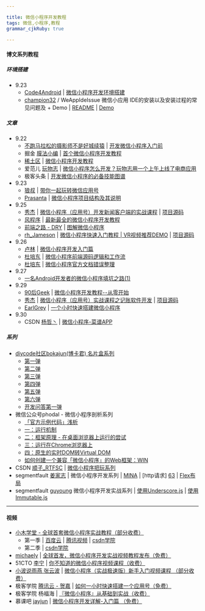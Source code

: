 ```yaml
---

title: 微信小程序开发教程
tags: 微信,小程序,教程
grammar_cjkRuby: true

---
```


#### **博文系列教程**

##### **环境搭建**
 - 9.23 
   - [Code4Android][1] | [微信小程序开发环境搭建][2]
   - [champion32][3] / WeAppIdeIssue 微信小应用 IDE的安装以及安装过程的常见问题及 + Demo | [README][4] | [Demo][5]
##### **文章**
 - 9.22
   - [不跑马拉松的摄影师不是好城续猿][6] | [开发微信小程序入门前][7]	
   - 掘金 [膜法小编][8] | [首个微信小程序开发教程][9]
   - [稀土区][10] | [微信小程序开发教程][11]
   - 爱范儿 [玩物志][12] | [微信小程序怎么开发？玩物志用一个上午上线了电商应用][13]
   - 极客头条 | [开发微信小程序的必备技能图谱][14]
 - 9.23 
   - [狼叔][15] | [带你一起玩转微信应用号][16]
   - [Prasanta][17] | [微信小程序项目结构及其说明][18]
 - 9.25
     - [秀杰][19] | [微信小程序（应用号）开发新闻客户端的实战课程][20] | [项目源码][21]
     - [风程序][22] | [最新最全的微信小程序开发教程][23]
     - [前端之路 - DRY][24] | [图解微信小程序][25]
     - [rh_Jameson][26] | [微信小程序快速入门教程 | VR视频推荐DEMO][27] | [项目源码][28]
 - 9.26
   - [卢林][29] | [微信小程序开发入门篇][30]
   - [杜培东][31] | [微信小程序前端源码逻辑和工作流][32]
   - [杜培东][33] | [微信小程序官方文档错误整理][34]
 - 9.27
   -  [一名Android开发者的微信小程序填坑之路(1)][35]   
 - 9.29 
   - [90后Geek][36] | [微信小程序开发教程--从零开始][37]
   - [秀杰][38] | [微信小程序（应用号）实战课程之记账软件开发][39] | [项目源码][40]
   - [EarlGrey][41] | [一个小时快速搭建微信小程序][42] 
 - 9.30
   - CSDN [杨哲丶][43] | [微信小程序-菜谱APP][44]

##### **系列**
 - [diycode社区bokajun(博卡君) 名片盒系列][45] 
   - [第一弹][46] 
   - [第二弹][47]
   - [第三弹][48]
   - [第四弹][49] 
   - [第五弹][50] 
   - [第六弹][51] 
   - [开发问答第一弹][52]
 - 微信公众号phodal - 微信小程序剖析系列 
   - [「官方示例代码」浅析][53]  
   - [一：运行机制][54]  
   - [二：框架原理 - 在桌面浏览器上运行的尝试][55]
   - [三：运行在Chrome浏览器上][56] 
   - [四：原生的实时DOM转Virtual DOM][57] 
   - [如何创建一个兼容「微信小程序」的Web框架：WIN][58]
 - CSDN [顺子_RTFSC][59] | [微信小程序把玩系列][60] 
 - segmentfault [姜家志][61] | 微信小程序开发系列 | [MINA][62] | [http请求] [63] | [Flex布局][64]
 - segmentfault [guyoung][65] 微信小程序开发实战系列 | [使用Underscore.js][66] | [使用Immutable.js][67]


---


#### **视频**
- [小木学堂 - 全球首套微信小程序实战教程（部分收费）][68]
   - 第一季 | [百度云][69] | [腾讯视频][70] | [csdn学院][71]
   - 第二季 | [csdn学院][72]
 - [michaely][73] | [全球首发，微信小程序开发实战视频教程发布（免费）][74]
 - 51CTO [李宁][75] | [你不知道的微信小程序视频课程（收费）][76]
 - [小波说雨燕 张云波][77]  | [微信小程序（实战极速版）新手入门视频课程 （部分收费）][78]
 - 极客学院 [腾讯云 - 贺嘉][79] | [如何一小时快速搭建一个应用号（免费）][80]
 - 极客学院 杨福海 | [『微信小程序』从基础到实战（收费）][81]
 - 慕课吧 [jayjun][82] | [微信小程序开发详解-入门篇 （免费）][83]


  [1]: http://blog.csdn.net/xiehuimx
  [2]: http://blog.csdn.net/xiehuimx/article/details/52629657?locationNum=9
  [3]: https://github.com/champion32
  [4]: https://github.com/champion32/WeAppIdeIssue
  [5]: https://github.com/champion32/WeAppIdeIssue/tree/master/demo
  [6]: http://weibo.com/solacowa
  [7]: http://lattecake.com/post/20098
  [8]: https://gold.xitu.io/user/56fa9a7c2db6ce00478e6bda
  [9]: http://gold.xitu.io/entry/57e34d6bd2030900691e9ad7
  [10]: https://xituqu.com
  [11]: https://xituqu.com/508.html
  [12]: https://ifanr.in/
  [13]: http://www.ifanr.com/721124
  [14]: http://geek.csdn.net/news/detail/103138
  [15]: http://i5ting.com/pages/about/
  [16]: https://i5ting.github.io/stuq-wxapp
  [17]: https://segmentfault.com/u/datart
  [18]: https://segmentfault.com/a/1190000006985691
  [19]: https://my.oschina.net/u/1012086/home
  [20]: https://my.oschina.net/u/1012086/blog/751455
  [21]: http://git.oschina.net/dotton/news
  [22]: https://my.oschina.net/wangxjie/home
  [23]: https://my.oschina.net/wangxjie/blog/751464
  [24]: http://zhenhua-lee.github.io/
  [25]: http://zhenhua-lee.github.io/manmage/wx.html
  [26]: http://www.jianshu.com/users/9205de408628
  [27]: http://www.jianshu.com/p/0831f0b08a57
  [28]: https://github.com/JamesonHuang/WeApp-VR-Video
  [29]: https://my.oschina.net/lulin/home
  [30]: https://my.oschina.net/lulin/blog/751498
  [31]: http://www.cnblogs.com/dupd
  [32]: http://www.cnblogs.com/dupd/p/5905880.html
  [33]: http://www.cnblogs.com/dupd
  [34]: http://www.cnblogs.com/dupd/p/5908818.html
  [35]: http://blog.csdn.net/luoyanglizi/article/details/52681245
  [36]: http://www.jianshu.com/users/0dd2ffd74854
  [37]: http://www.jianshu.com/p/aaef5ceb3936
  [38]: https://my.oschina.net/u/1012086/home
  [39]: https://my.oschina.net/u/1012086/blog/753104
  [40]: http://git.oschina.net/dotton/finance
  [41]: https://segmentfault.com/u/codingpy
  [42]: https://segmentfault.com/a/1190000007033827
  [43]: http://blog.csdn.net/Y1258429182
  [44]: http://blog.csdn.net/Y1258429182/article/details/52714190
  [45]: http://www.diycode.cc/bokajun/topics
  [46]: http://www.diycode.cc/topics/311
  [47]: http://www.diycode.cc/topics/312
  [48]: http://www.diycode.cc/topics/316
  [49]: http://www.diycode.cc/topics/325
  [50]: http://www.diycode.cc/topics/328
  [51]: http://www.diycode.cc/topics/332
  [52]: http://www.diycode.cc/topics/329
  [53]: http://mp.weixin.qq.com/s?__biz=MjM5Mjg4NDMwMA==&mid=2652974082&idx=1&sn=47c7f672caf629cd846e315b8df2b1c5&scene=21#wechat_redirect
  [54]: http://mp.weixin.qq.com/s?__biz=MjM5Mjg4NDMwMA==&mid=2652974093&idx=1&sn=0570a243304ea8bb7d1b636624886fb1&scene=21#wechat_redirect
  [55]: http://mp.weixin.qq.com/s?__biz=MjM5Mjg4NDMwMA==&mid=2652974111&idx=1&sn=93a868cdb59b5dd77c65c7a5303e6e31#rd
  [56]: http://mp.weixin.qq.com/s?__biz=MjM5Mjg4NDMwMA==&mid=2652974133&idx=1&sn=3b67419e8ac0bb8262ca4c1e3cdabb35#rd
  [57]: http://mp.weixin.qq.com/s?__biz=MjM5Mjg4NDMwMA==&mid=2652974146&idx=1&sn=52041fdca4245e8f4b670ed20efa77de#rd
  [58]: http://mp.weixin.qq.com/s?__biz=MjM5Mjg4NDMwMA==&mid=2652974149&idx=1&sn=3efe5e6ee479ad6cbddc0a607cd40411#rd
  [59]: http://blog.csdn.net/u014360817
  [60]: http://blog.csdn.net/u014360817/article/category/6433383
  [61]: https://segmentfault.com/u/jiangjiazhi
  [62]: https://segmentfault.com/a/1190000007000249
  [63]: https://segmentfault.com/a/1190000007022502
  [64]: https://segmentfault.com/a/1190000007022502
  [65]: https://segmentfault.com/u/guyoung
  [66]: https://segmentfault.com/a/1190000007009950
  [67]: https://segmentfault.com/a/1190000007016139
  [68]: http://www.xiaomuedu.com/article/326
  [69]: http://pan.baidu.com/s/1jIIzIKI
  [70]: http://v.qq.com/x/page/o03315osn5v.html
  [71]: http://edu.csdn.net/course/detail/3011
  [72]: http://edu.csdn.net/course/detail/3045
  [73]: https://my.oschina.net/yangfuhai/home
  [74]: https://my.oschina.net/yangfuhai/blog/751110
  [75]: http://edu.51cto.com/lecturer/index/user_id-974126.html
  [76]: http://edu.51cto.com/course/course_id-7241.html
  [77]: http://www.xiaoboswift.com/
  [78]: http://edu.51cto.com/course/course_id-7242.html
  [79]: http://my.jikexueyuan.com/hejia12/record/
  [80]: http://www.jikexueyuan.com/course/3081.html
  [81]: http://www.jikexueyuan.com/zhiye/course/34.html?type=8&utm_source=jike&utm_medium=www_index_cf&utm_campaign=wechat_app&utm_content=0930
  [82]: http://www.moocba.com/user/1
  [83]: http://www.moocba.com/course/70